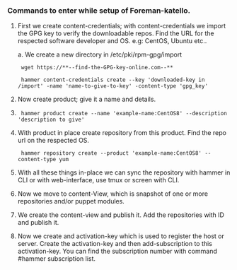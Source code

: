 ### Commands to enter while setup of Foreman-katello. 
1. First we create content-credentials; with content-credentials we import the GPG key to verify the downloadable repos. Find the URL for the respected software developer and OS. e.g: CentOS, Ubuntu etc..
	
	a. We create a new directory in /etc/pki/rpm-gpg/import 

		wget https://**--find-the-GPG-key-online.com--**
		
		hammer content-credentials create --key 'downloaded-key in /import' -name 'name-to-give-to-key' -content-type 'gpg_key'		

2. Now create product; give it a name and details.

4. 		hammer product create --name 'example-name:CentOS8' --description 'description to give'

6. With product in place create repository from this product. Find the repo url on the respected OS.

		hammer repository create --product 'example-name:CentOS8' --content-type yum 
		
8. With all these things in-place we can sync the repository with hammer in CLI or with web-interface, use tmux or screen with CLI.
9. Now we move to content-View, which is snapshot of one or more repositories and/or puppet modules. 
10. We create the content-view and publish it. Add the repositories with ID and publish it.
11. Now we create and activation-key which is used to register the host or server. Create the activation-key and then add-subscription to this activation-key. You can find the subscription number with command #hammer subscription list.  
